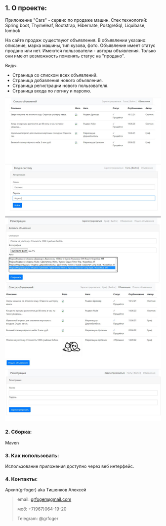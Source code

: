 ## 1. О проекте:
Приложение "Cars" - сервис по продаже машин.
Стек технологий: Spring boot, Thymeleaf, Bootstrap, Hibernate, PostgreSql, Liquibase, lombok

На сайте продаж существуют объявления. В объявлении указано: описание, марка машины, тип кузова, фото.
Объявление имеет статус продано или нет.
Имеются пользователи - авторы объявления. Только они имеют возможность поменять статус на "продано".

Виды.
- Страница со списком всех объявлений. 
- Страница добавления нового объявления.
- Страница регистрации нового пользователя.
- Страница входа по логину и паролю.

<img src="https://github.com/grfoger/job4j_cars/blob/master/src/main/resources/images/1.JPG" width="600"/>
<br/>
<img src="https://github.com/grfoger/job4j_cars/blob/master/src/main/resources/images/2.JPG" width="600"/>
<br/>
<img src="https://github.com/grfoger/job4j_cars/blob/master/src/main/resources/images/3.JPG" width="600"/>
<br/>
<img src="https://github.com/grfoger/job4j_cars/blob/master/src/main/resources/images/4.JPG" width="600"/>
<br/>
<img src="https://github.com/grfoger/job4j_cars/blob/master/src/main/resources/images/5.JPG" width="600"/>
<br/>

### 2. Сборка:
Maven

### 3. Как использовать:
Использование приложения доступно через веб интерфейс.

### 4. Контакты:
Архип(grfoger) aka Тишенков Алексей
>email: grfoger@gmail.com
>
>моб: +7(967)064-19-20
>
>Telegram: @grfoger